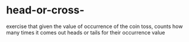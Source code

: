 # head-or-cross-
exercise that given the value of occurrence of the coin toss, counts how many times it comes out
heads or tails for their occurrence value
